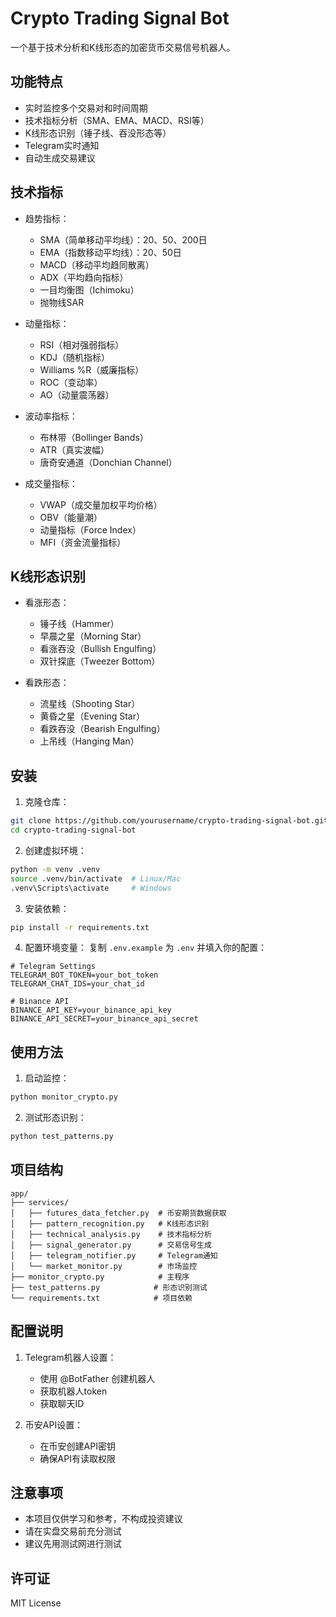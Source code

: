 # Crypto Trading Signal Bot

一个基于技术分析和K线形态的加密货币交易信号机器人。

## 功能特点

- 实时监控多个交易对和时间周期
- 技术指标分析（SMA、EMA、MACD、RSI等）
- K线形态识别（锤子线、吞没形态等）
- Telegram实时通知
- 自动生成交易建议

## 技术指标

- 趋势指标：
  - SMA（简单移动平均线）：20、50、200日
  - EMA（指数移动平均线）：20、50日
  - MACD（移动平均趋同散离）
  - ADX（平均趋向指标）
  - 一目均衡图（Ichimoku）
  - 抛物线SAR

- 动量指标：
  - RSI（相对强弱指标）
  - KDJ（随机指标）
  - Williams %R（威廉指标）
  - ROC（变动率）
  - AO（动量震荡器）

- 波动率指标：
  - 布林带（Bollinger Bands）
  - ATR（真实波幅）
  - 唐奇安通道（Donchian Channel）

- 成交量指标：
  - VWAP（成交量加权平均价格）
  - OBV（能量潮）
  - 动量指标（Force Index）
  - MFI（资金流量指标）

## K线形态识别

- 看涨形态：
  - 锤子线（Hammer）
  - 早晨之星（Morning Star）
  - 看涨吞没（Bullish Engulfing）
  - 双针探底（Tweezer Bottom）

- 看跌形态：
  - 流星线（Shooting Star）
  - 黄昏之星（Evening Star）
  - 看跌吞没（Bearish Engulfing）
  - 上吊线（Hanging Man）

## 安装

1. 克隆仓库：
```bash
git clone https://github.com/yourusername/crypto-trading-signal-bot.git
cd crypto-trading-signal-bot
```

2. 创建虚拟环境：
```bash
python -m venv .venv
source .venv/bin/activate  # Linux/Mac
.venv\Scripts\activate     # Windows
```

3. 安装依赖：
```bash
pip install -r requirements.txt
```

4. 配置环境变量：
复制 `.env.example` 为 `.env` 并填入你的配置：
```
# Telegram Settings
TELEGRAM_BOT_TOKEN=your_bot_token
TELEGRAM_CHAT_IDS=your_chat_id

# Binance API
BINANCE_API_KEY=your_binance_api_key
BINANCE_API_SECRET=your_binance_api_secret
```

## 使用方法

1. 启动监控：
```bash
python monitor_crypto.py
```

2. 测试形态识别：
```bash
python test_patterns.py
```

## 项目结构

```
app/
├── services/
│   ├── futures_data_fetcher.py  # 币安期货数据获取
│   ├── pattern_recognition.py   # K线形态识别
│   ├── technical_analysis.py    # 技术指标分析
│   ├── signal_generator.py      # 交易信号生成
│   ├── telegram_notifier.py     # Telegram通知
│   └── market_monitor.py        # 市场监控
├── monitor_crypto.py            # 主程序
├── test_patterns.py            # 形态识别测试
└── requirements.txt            # 项目依赖
```

## 配置说明

1. Telegram机器人设置：
   - 使用 @BotFather 创建机器人
   - 获取机器人token
   - 获取聊天ID

2. 币安API设置：
   - 在币安创建API密钥
   - 确保API有读取权限

## 注意事项

- 本项目仅供学习和参考，不构成投资建议
- 请在实盘交易前充分测试
- 建议先用测试网进行测试

## 许可证

MIT License
